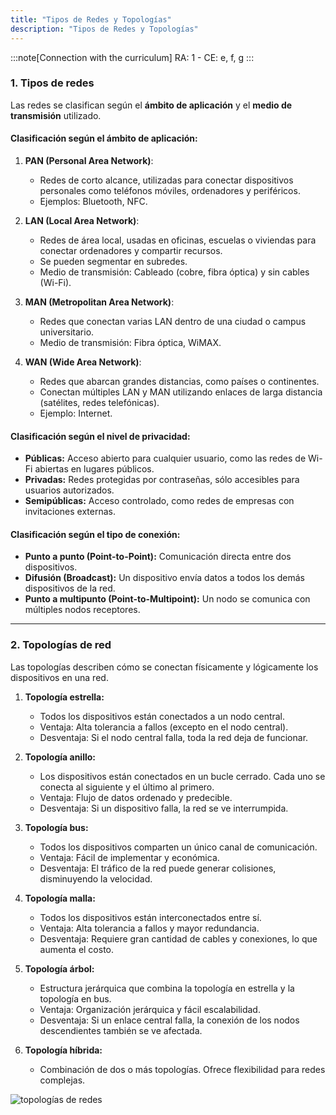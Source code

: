 ```yaml
---
title: "Tipos de Redes y Topologías"
description: "Tipos de Redes y Topologías"
---
```


:::note[Connection with the curriculum]
RA: 1 - CE: e, f, g
:::

### **1. Tipos de redes**

Las redes se clasifican según el **ámbito de aplicación** y el **medio de transmisión** utilizado.

#### **Clasificación según el ámbito de aplicación:**
1. **PAN (Personal Area Network)**:
   - Redes de corto alcance, utilizadas para conectar dispositivos personales como teléfonos móviles, ordenadores y periféricos.
   - Ejemplos: Bluetooth, NFC.

2. **LAN (Local Area Network)**:
   - Redes de área local, usadas en oficinas, escuelas o viviendas para conectar ordenadores y compartir recursos.
   - Se pueden segmentar en subredes.
   - Medio de transmisión: Cableado (cobre, fibra óptica) y sin cables (Wi-Fi).

3. **MAN (Metropolitan Area Network)**:
   - Redes que conectan varias LAN dentro de una ciudad o campus universitario.
   - Medio de transmisión: Fibra óptica, WiMAX.

4. **WAN (Wide Area Network)**:
   - Redes que abarcan grandes distancias, como países o continentes.
   - Conectan múltiples LAN y MAN utilizando enlaces de larga distancia (satélites, redes telefónicas).
   - Ejemplo: Internet.

#### **Clasificación según el nivel de privacidad:**
- **Públicas:** Acceso abierto para cualquier usuario, como las redes de Wi-Fi abiertas en lugares públicos.
- **Privadas:** Redes protegidas por contraseñas, sólo accesibles para usuarios autorizados.
- **Semipúblicas:** Acceso controlado, como redes de empresas con invitaciones externas.

#### **Clasificación según el tipo de conexión:**
- **Punto a punto (Point-to-Point):** Comunicación directa entre dos dispositivos.
- **Difusión (Broadcast):** Un dispositivo envía datos a todos los demás dispositivos de la red.
- **Punto a multipunto (Point-to-Multipoint):** Un nodo se comunica con múltiples nodos receptores.

---

### **2. Topologías de red**

Las topologías describen cómo se conectan físicamente y lógicamente los dispositivos en una red.

1. **Topología estrella:**
   - Todos los dispositivos están conectados a un nodo central.
   - Ventaja: Alta tolerancia a fallos (excepto en el nodo central).
   - Desventaja: Si el nodo central falla, toda la red deja de funcionar.

2. **Topología anillo:**
   - Los dispositivos están conectados en un bucle cerrado. Cada uno se conecta al siguiente y el último al primero.
   - Ventaja: Flujo de datos ordenado y predecible.
   - Desventaja: Si un dispositivo falla, la red se ve interrumpida.

3. **Topología bus:**
   - Todos los dispositivos comparten un único canal de comunicación.
   - Ventaja: Fácil de implementar y económica.
   - Desventaja: El tráfico de la red puede generar colisiones, disminuyendo la velocidad.

4. **Topología malla:**
   - Todos los dispositivos están interconectados entre sí.
   - Ventaja: Alta tolerancia a fallos y mayor redundancia.
   - Desventaja: Requiere gran cantidad de cables y conexiones, lo que aumenta el costo.

5. **Topología árbol:**
   - Estructura jerárquica que combina la topología en estrella y la topología en bus.
   - Ventaja: Organización jerárquica y fácil escalabilidad.
   - Desventaja: Si un enlace central falla, la conexión de los nodos descendientes también se ve afectada.

6. **Topología híbrida:**
   - Combinación de dos o más topologías. Ofrece flexibilidad para redes complejas.

![topologías de redes](https://upload.wikimedia.org/wikipedia/commons/4/4a/Topolog%C3%ADa_de_red.png)
